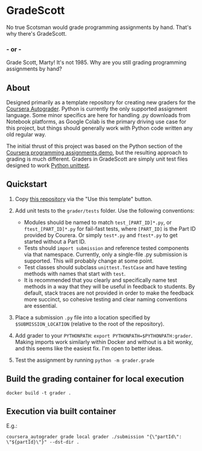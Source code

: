 # GradeScott

No true Scotsman would grade programming assignments by hand. That's why there's GradeScott.

### - or -

Grade Scott, Marty! It's not 1985. Why are you still grading programming assignments by hand?


## About

Designed primarily as a template repository for creating new graders for the
[Coursera Autograder](https://github.com/coursera/coursera_autograder). Python is
currently the only supported assignment language. Some minor specifics are here for
handling .py downloads from Notebook platforms, as Google Colab is the primary driving
use case for this project, but things should generally work with Python code written
any old regular way.


The initial thrust of this project was based on the Python section of the
[Coursera programming assignments demo](https://github.com/coursera/programming-assignments-demo),
but the resulting approach to grading is much different. Graders in GradeScott are
simply unit test files designed to work [Python unittest](https://docs.python.org/3/library/unittest.html).


## Quickstart

 1. Copy [this repository](https://github.com/scott2b/GradeScott) via the "Use this template" button.

 2. Add unit tests to the `grader/tests` folder. Use the following conventions:
    - Modules should be named to match `test_[PART_ID]*.py`, or `ftest_[PART_ID]*.py`
      for fail-fast tests, where `[PART_ID]` is the Part ID provided by Courera. Or
      simply `test*.py` and `ftest*.py` to get started without a Part ID.
    - Tests should `import submission` and reference tested components via that
      namespace. Currently, only a single-file .py submission is supported. This will
      probably change at some point.
    - Test classes should subclass `unittest.TestCase` and have testing methods
      with names that start with `test`.
    - It is recommended that you clearly and specifically name test methods in a way
      that they will be useful in feedback to students. By default, stack traces are
      not provided in order to make the feedback more succinct, so cohesive testing
      and clear naming conventions are essential.

 3. Place a submission `.py` file into a location specified by `$SUBMISSION_LOCATION`
    (relative to the root of the repository).

 4. Add grader to your `PYTHONPATH`: `export PYTHONPATH=$PYTHONPATH:grader`. Making
    imports work similarly within Docker and without is a bit wonky, and this seems
    like the easiest fix. I'm open to better ideas.

 4. Test the assignment by running `python -m grader.grade`

## Build the grading container for local execution

```
docker build -t grader .
```

## Execution via built container

E.g.:

```
coursera_autograder grade local grader ./submission "{\"partId\": \"${partId}\"}" --dst-dir .
```

